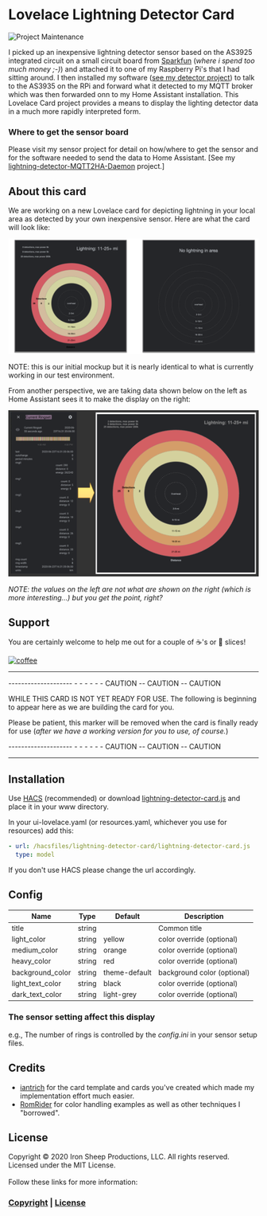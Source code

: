 # Lovelace Lightning Detector Card

![Project Maintenance][maintenance-shield]

I picked up an inexpensive lightning detector sensor based on the AS3925 integrated circuit on a small circuit board from [Sparkfun](https://www.sparkfun.com) (*where i spend too much money ;-)*) and attached it to one of my Raspberry Pi's that I had sitting around.  I then installed my software ([see my detector project](https://github.com/ironsheep/lightning-detector-MQTT2HA-Daemon)) to talk to the AS3935 on the RPi  and forward what it detected to my MQTT broker which was then forwarded onn to my Home Assistant installation.  This Lovelace Card project provides a means to display the lighting detector data in a much more rapidly interpreted form.

### Where to get the sensor board

Please visit my sensor project for detail on how/where to get the sensor and for the software needed to send the data to Home Assistant. [See my [lightning-detector-MQTT2HA-Daemon](https://github.com/ironsheep/lightning-detector-MQTT2HA-Daemon) project.]



## About this card

We are working on a new Lovelace card for depicting lightning in your local area as detected by your own inexpensive sensor. Here are what the card will look like:

![Discovered by Home Assistant](Docs/images/goal-cards.png)

NOTE: this is our initial mockup but it is nearly identical to what is currently working in our test environment.

From another perspective, we are taking data shown below on the left as  Home Assistant sees it to make the display on the right:

![Currently seen by Home Assistant](Docs/images/intent-card.png)

_NOTE: the values on the left are not what are shown on the right (which is more interesting...) but you get the point, right?_

## Support

You are certainly welcome to help me out for a couple of :coffee:'s or :pizza: slices!

[![coffee](https://www.buymeacoffee.com/assets/img/custom_images/black_img.png)](https://www.buymeacoffee.com/ironsheep)


---

-------------------- - - - - - - CAUTION -- CAUTION -- CAUTION

WHILE THIS CARD IS NOT YET READY FOR USE. The following is beginning to appear here as we are building the card for you.

Please be patient, this marker will be removed when the card is finally ready for use (_after we have a working version for you to use, of course._)

-------------------- - - - - - - CAUTION -- CAUTION -- CAUTION

---

## Installation

Use [HACS](https://github.com/custom-components/hacs) (recommended)
or download [lightning-detector-card.js](https://github.com/ironsheep/lovelace-lightning-detector-card/raw/master/lightning-detector-card.js) and place it in your www directory.

In your ui-lovelace.yaml (or resources.yaml, whichever you use for resources) add this:

```yaml
- url: /hacsfiles/lightning-detector-card/lightning-detector-card.js
  type: model
```

If you don't use HACS please change the url accordingly.

## Config

| Name             | Type   | Default       | Description                 |
| ---------------- | ------ | ------------- | --------------------------- |
| title            | string |               | Common title                |
| light_color      | string | yellow        | color override (optional)   |
| medium_color     | string | orange        | color override (optional)   |
| heavy_color      | string | red           | color override (optional)   |
| background_color | string | theme-default | background color (optional) |
| light_text_color | string | black         | color override (optional)   |
| dark_text_color  | string | light-grey    | color override (optional)   |

### The sensor setting affect this display

e.g., The number of rings is controlled by the _config.ini_ in your sensor setup files.

## Credits

- [iantrich](https://github.com/iantrich) for the card template and cards you've created which made my implementation effort much easier.
- [RomRider](https://github.com/RomRider) for color handling examples as well as other techniques I "borrowed".

## License

Copyright © 2020 Iron Sheep Productions, LLC. All rights reserved.<br />
Licensed under the MIT License. <br>
<br>
Follow these links for more information:

### [Copyright](copyright) | [License](LICENSE)

[maintenance-shield]: https://img.shields.io/badge/maintainer-S%20M%20Moraco%20%40ironsheepbiz-blue.svg?style=for-the-badge
